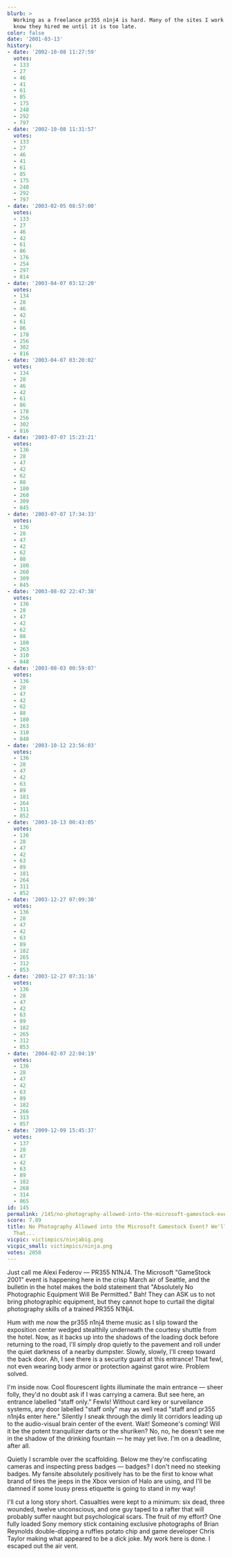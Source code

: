 ```yaml
---
blurb: >
  Working as a freelance pr355 n1nj4 is hard. Many of the sites I work for don't even
  know they hired me until it is too late.
color: false
date: '2001-03-13'
history:
- date: '2002-10-08 11:27:59'
  votes:
  - 133
  - 27
  - 46
  - 41
  - 61
  - 85
  - 175
  - 248
  - 292
  - 797
- date: '2002-10-08 11:31:57'
  votes:
  - 133
  - 27
  - 46
  - 41
  - 61
  - 85
  - 175
  - 248
  - 292
  - 797
- date: '2003-02-05 08:57:00'
  votes:
  - 133
  - 27
  - 46
  - 42
  - 61
  - 86
  - 176
  - 254
  - 297
  - 814
- date: '2003-04-07 03:12:20'
  votes:
  - 134
  - 28
  - 46
  - 42
  - 61
  - 86
  - 178
  - 256
  - 302
  - 816
- date: '2003-04-07 03:20:02'
  votes:
  - 134
  - 28
  - 46
  - 42
  - 61
  - 86
  - 178
  - 256
  - 302
  - 816
- date: '2003-07-07 15:23:21'
  votes:
  - 136
  - 28
  - 47
  - 42
  - 62
  - 88
  - 180
  - 260
  - 309
  - 845
- date: '2003-07-07 17:34:33'
  votes:
  - 136
  - 28
  - 47
  - 42
  - 62
  - 88
  - 180
  - 260
  - 309
  - 845
- date: '2003-08-02 22:47:38'
  votes:
  - 136
  - 28
  - 47
  - 42
  - 62
  - 88
  - 180
  - 263
  - 310
  - 848
- date: '2003-08-03 00:59:07'
  votes:
  - 136
  - 28
  - 47
  - 42
  - 62
  - 88
  - 180
  - 263
  - 310
  - 848
- date: '2003-10-12 23:56:03'
  votes:
  - 136
  - 28
  - 47
  - 42
  - 63
  - 89
  - 181
  - 264
  - 311
  - 852
- date: '2003-10-13 00:43:05'
  votes:
  - 136
  - 28
  - 47
  - 42
  - 63
  - 89
  - 181
  - 264
  - 311
  - 852
- date: '2003-12-27 07:09:30'
  votes:
  - 136
  - 28
  - 47
  - 42
  - 63
  - 89
  - 182
  - 265
  - 312
  - 853
- date: '2003-12-27 07:31:16'
  votes:
  - 136
  - 28
  - 47
  - 42
  - 63
  - 89
  - 182
  - 265
  - 312
  - 853
- date: '2004-02-07 22:04:19'
  votes:
  - 136
  - 28
  - 47
  - 42
  - 63
  - 89
  - 182
  - 266
  - 313
  - 857
- date: '2009-12-09 15:45:37'
  votes:
  - 137
  - 28
  - 47
  - 42
  - 63
  - 89
  - 182
  - 268
  - 314
  - 865
id: 145
permalink: /145/no-photography-allowed-into-the-microsoft-gamestock-event-well-see-about-that/
score: 7.89
title: No Photography Allowed into the Microsoft Gamestock Event? We'll See about
  That...
vicpic: victimpics/ninjabig.png
vicpic_small: victimpics/ninja.png
votes: 2058
---
```


Just call me Alexi Federov — PR355 N1NJ4. The Microsoft "GameStock
2001" event is happening here in the crisp March air of Seattle, and the
bulletin in the hotel makes the bold statement that "Absolutely No
Photographic Equipment Will Be Permitted." Bah! They can ASK us to not
bring photographic equipment, but they cannot hope to curtail the
digital photography skills of a trained PR355 N1Nj4.

Hum with me now the pr355 n1nj4 theme music as I slip toward the
exposition center wedged stealthily underneath the courtesy shuttle from
the hotel. Now, as it backs up into the shadows of the loading dock
before returning to the road, I'll simply drop quietly to the pavement
and roll under the quiet darkness of a nearby dumpster. Slowly, slowly,
I'll creep toward the back door. Ah, I see there is a security guard at
this entrance! That fewl, not even wearing body armor or protection
against garot wire. Problem solved.

I'm inside now. Cool flourescent lights illuminate the main entrance —
sheer folly, they'd no doubt ask if I was carrying a camera. But see
here, an entrance labelled "staff only." Fewls! Without card key or
surveilance systems, any door labelled "staff only" may as well read
"staff and pr355 n1nj4s enter here." Silently I sneak through the dimly
lit corridors leading up to the audio-visual brain center of the event.
Wait! Someone's coming! Will it be the potent tranquilizer darts or the
shuriken? No, no, he doesn't see me in the shadow of the drinking
fountain — he may yet live. I'm on a deadline, after all.

Quietly I scramble over the scaffolding. Below me they're confiscating
cameras and inspecting press badges — badges? I don't need no steeking
badges. My fansite absolutely positively has to be the first to know
what brand of tires the jeeps in the Xbox version of Halo are using, and
I'll be damned if some lousy press etiquette is going to stand in my
way!

I'll cut a long story short. Casualties were kept to a minimum: six
dead, three wounded, twelve unconscious, and one guy taped to a rafter
that will probably suffer naught but psychological scars. The fruit of
my effort? One fully loaded Sony memory stick containing exclusive
photographs of Brian Reynolds double-dipping a ruffles potato chip and
game developer Chris Taylor making what appeared to be a dick joke. My
work here is done. I escaped out the air vent.